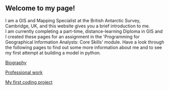 ## Welcome to my page!

I am a GIS and Mapping Specialist at the British Antarctic Survey, Cambridge, UK, and this website gives you a brief introduction to me.   
I am currently completing a part-time, distance-learning Diploma in GIS and I created these pages for an assignment in the 'Programming for Geographical Information Analysts: Core Skills' module.
Have a look through the following pages to find out some more information about me and to see my first attempt at building a model in python.

[Biography](biography.md)

[Professional work](Professional_work.md)

[My first coding project](my_first_code.md)
